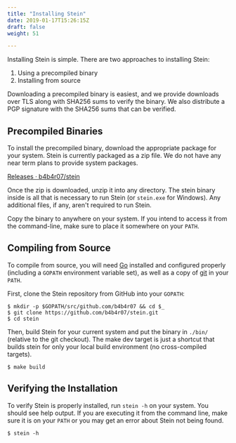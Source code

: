 ```yaml
---
title: "Installing Stein"
date: 2019-01-17T15:26:15Z
draft: false
weight: 51

---
```


Installing Stein is simple. There are two approaches to installing Stein:

1. Using a precompiled binary
2. Installing from source

Downloading a precompiled binary is easiest, and we provide downloads over TLS along with SHA256 sums to verify the binary. We also distribute a PGP signature with the SHA256 sums that can be verified.

## Precompiled Binaries

To install the precompiled binary, download the appropriate package for your system. Stein is currently packaged as a zip file. We do not have any near term plans to provide system packages.

[Releases · b4b4r07/stein](https://github.com/b4b4r07/stein/releases)

Once the zip is downloaded, unzip it into any directory. The stein binary inside is all that is necessary to run Stein (or `stein.exe` for Windows). Any additional files, if any, aren't required to run Stein.

Copy the binary to anywhere on your system. If you intend to access it from the command-line, make sure to place it somewhere on your `PATH`.

## Compiling from Source

To compile from source, you will need [Go](https://golang.org/) installed and configured properly (including a `GOPATH` environment variable set), as well as a copy of [git](https://www.git-scm.com/) in your `PATH`.

First, clone the Stein repository from GitHub into your `GOPATH`:

```console
$ mkdir -p $GOPATH/src/github.com/b4b4r07 && cd $_
$ git clone https://github.com/b4b4r07/stein.git
$ cd stein
```

Then, build Stein for your current system and put the binary in `./bin/` (relative to the git checkout). The make dev target is just a shortcut that builds stein for only your local build environment (no cross-compiled targets).

```console
$ make build
```

## Verifying the Installation

To verify Stein is properly installed, run `stein -h` on your system. You should see help output. If you are executing it from the command line, make sure it is on your `PATH` or you may get an error about Stein not being found.

```console
$ stein -h
```
